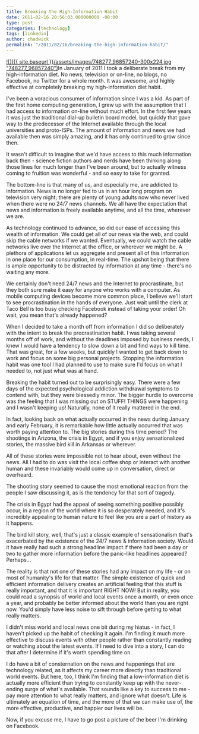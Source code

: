 ```yaml
---
title: Breaking the High-Information Habit
date: 2011-02-16 20:56:03.000000000 -08:00
type: post
categories: [technology]
tags: [linkedin]
author: chadwick
permalink: "/2011/02/16/breaking-the-high-information-habit/"
---
```

[![]({{ site.baseurl }}/assets/images/748277_96857240-300x224.jpg
"748277\_96857240")](http://chadgibbons.com/wp-content/uploads/2011/02/748277_96857240.jpg)In
January of 2011 I took a deliberate break from my high-information diet. No
news, television or on-line, no blogs, no Facebook, no Twitter for a whole
month. It was awesome, and highly effective at completely breaking my
high-information diet habit.

I've been a voracious consumer of information since I was a kid. As part of
the first home computing generation, I grew up with the assumption that I had
access to information on-line without much effort. In the first few years it
was just the traditional dial-up bulletin board model, but quickly that gave
way to the predecessor of the Internet available through the local
universities and proto-ISPs. The amount of information and news we had
available then was simply amazing, and it has only continued to grow since
then.

It wasn't difficult to imagine that we'd have access to this much information
back then - science fiction authors and nerds have been thinking along those
lines for much longer than I've been around, but to actually witness coming to
fruition was wonderful - and so easy to take for granted.

The bottom-line is that many of us, and especially me, are addicted to
information. News is no longer fed to us in an hour long program on television
very night; there are plenty of young adults now who never lived when there
were no 24/7 news channels. We all have the expectation that news and
information is freely available anytime, and all the time, wherever we are.

As technology continued to advance, so did our ease of accessing this wealth
of information. We could get all of our news via the web, and could skip the
cable networks if we wanted. Eventually, we could watch the cable networks
live over the Internet at the office, or wherever we might be. A plethora of
applications let us aggregate and present all of this information in one place
for our consumption, in real-time. The upshot being that there is ample
opportunity to be distracted by information at any time - there's no waiting
any more.

We certainly don't need 24/7 news and the Internet to procrastinate, but they
both sure make it easy for anyone who works with a computer. As mobile
computing devices become more common place, I believe we'll start to see
procrastination in the hands of everyone. Just wait until the clerk at Taco
Bell is too busy checking Facebook instead of taking your order! Oh wait, you
mean that's already happened?

<!--more-->  
When I decided to take a month off from information I did so deliberately with
the intent to break the procrastination habit. I was taking several months off
of work, and without the deadlines imposed by business needs, I knew I would
have a tendency to slow down a bit and find ways to kill time. That was great,
for a few weeks, but quickly I wanted to get back down to work and focus on
some big personal projects. Stopping the information habit was one tool I had
planned to use to make sure I'd focus on what I needed to, not just what was
at hand.

Breaking the habit turned out to be surprisingly easy. There were a few days
of the expected psychological addiction withdrawal symptoms to contend with,
but they were blessedly minor. The bigger hurdle to overcome was the feeling
that I was missing out on STUFF! THINGS were happening and I wasn't keeping
up! Naturally, none of it really mattered in the end.

In fact, looking back on what actually occurred in the news during January and
early February, it is remarkable how little actually occurred that was worth
paying attention to. The big stories during this time period? The shootings in
Arizona, the crisis in Egypt, and if you enjoy sensationalized stories, the
massive bird kill in Arkansas or wherever.

All of these stories were impossible not to hear about, even without the news.
All I had to do was visit the local coffee shop or interact with another human
and these invariably would come up in conversation, direct or overheard.

The shooting story seemed to cause the most emotional reaction from the people
I saw discussing it, as is the tendency for that sort of tragedy.

The crisis in Egypt had the appeal of seeing something positive possibly
occur, in a region of the world where it is so desperately needed, and it's
incredibly appealing to human nature to feel like you are a part of history as
it happens.

The bird kill story, well, that's just a classic example of sensationalism
that's exacerbated by the existence of the 24/7 news & information society.
Would it have really had such a strong headline impact if there had been a day
or two to gather more information before the panic-like headlines appeared?
Perhaps...

<!--more-->  
The reality is that not one of these stories had any impact on my life - or on
most of humanity's life for that matter. The simple existence of quick and
efficient information delivery creates an artificial feeling that this stuff
is really important, and that it is important RIGHT NOW! But in reality, you
could read a synopsis of world and local events once a month, or even once a
year, and probably be better informed about the world than you are right now.
You'd simply have less noise to sift through before getting to what really
matters.

I didn't miss world and local news one bit during my hiatus - in fact, I
haven't picked up the habit of checking it again. I'm finding it much more
effective to discuss events with other people rather than constantly reading
or watching about the latest events. If I need to dive into a story, I can do
that after I determine if it's worth spending time on.

I do have a bit of consternation on the news and happenings that are
technology related, as it affects my career more directly than traditional
world events. But here, too, I think I'm finding that a low-information diet
is actually more efficient than trying to constantly keep up with the
never-ending surge of what's available. That sounds like a key to success to
me - pay more attention to what really matters, and ignore what doesn't. Life
is ultimately an equation of time, and the more of that we can make use of,
the more effective, productive, and happier our lives will be.

Now, if you excuse me, I have to go post a picture of the beer I'm drinking on
Facebook.

